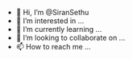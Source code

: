 - 👋 Hi, I’m @SiranSethu
- 👀 I’m interested in ...
- 🌱 I’m currently learning ...
- 💞️ I’m looking to collaborate on ...
- 📫 How to reach me ...

<!---
SiranSethu/SiranSethu is a ✨ special ✨ repository because its `README.md` (this file) appears on your GitHub profile.
You can click the Preview link to take a look at your changes.
--->
